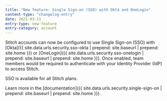 ```yaml
---
title: "New feature: Single Sign-on (SSO) with Okta and OneLogin"
content-type: "changelog-entry"
date: 2021-03-11
entry-type: new-feature
entry-category: account
---
```


Stitch accounts can now be configured to use Single Sign-on (SSO) with [Okta]({{ site.data.urls.security.sso-okta | prepend: site.baseurl | prepend: site.home }}) or [OneLogin]({{ site.data.urls.security.sso-onelogin | prepend: site.baseurl | prepend: site.home }}). Once enabled, team members would be required to authenticate with your Identity Provider (IdP) to access Stitch.

SSO is available for all Stitch plans.

Learn more in the [documentation]({{ site.data.urls.security.single-sign-on | prepend: site.baseurl | prepend: site.home }}).